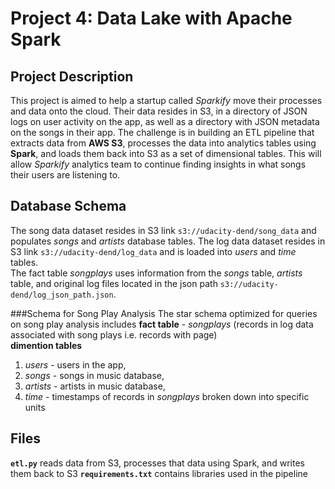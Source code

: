 # Project 4: Data Lake with Apache Spark

## Project Description
This project is aimed to help a startup called *Sparkify* move their processes and data onto the cloud. Their data resides in S3, in a directory of JSON logs on user activity on the app, as well as a directory with JSON metadata on the songs in their app.
The challenge is in building an ETL pipeline that extracts data from **AWS S3**, processes the data into analytics tables using **Spark**, and loads them back into S3 as a set of dimensional tables. This will allow *Sparkify* analytics team to continue finding insights in what songs their users are listening to.

## Database Schema
The song data dataset resides in S3 link `s3://udacity-dend/song_data` and populates *songs* and *artists* database tables.
The log data dataset resides in S3 link `s3://udacity-dend/log_data` and is loaded into *users* and *time* tables.<br>
The fact table *songplays* uses information from the *songs* table, *artists* table, and original log files located in the json path `s3://udacity-dend/log_json_path.json`.

###Schema for Song Play Analysis
The star schema optimized for queries on song play analysis includes 
**fact table** - *songplays* (records in log data associated with song plays i.e. records with page)<br>
**dimention tables**
   1. *users* - users in the app,
   2. *songs* - songs in music database,
   3. *artists* - artists in music database,
   4. *time* - timestamps of records in *songplays* broken down into specific units<br>

## Files

**`etl.py`** reads data from S3, processes that data using Spark, and writes them back to S3
**`requirements.txt`** contains libraries used in the pipeline
